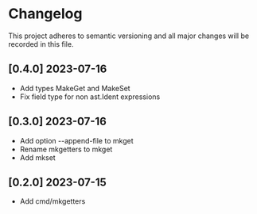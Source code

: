 # Changelog

This project adheres to semantic versioning and all major changes will
be recorded in this file.

## [0.4.0] 2023-07-16

- Add types MakeGet and MakeSet
- Fix field type for non ast.Ident expressions

## [0.3.0] 2023-07-16

- Add option --append-file to mkget
- Rename mkgetters to mkget
- Add mkset

## [0.2.0] 2023-07-15

- Add cmd/mkgetters
